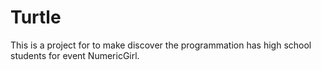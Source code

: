 # Turtle

This is a project for to make discover the programmation has high school students for event NumericGirl.